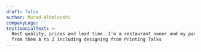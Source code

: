 ```yaml
---
draft: false
author: Murad Albalooshi
companyLogo: ''
testimonialText: >-
  Best quality, prices and lead time. I’m a restaurant owner and my packaging
  from them A to Z including designing from Printing Talks
---
```



